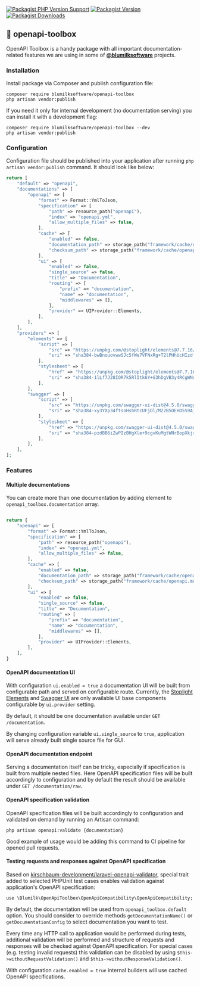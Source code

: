 [![Packagist PHP Version Support](https://img.shields.io/packagist/php-v/blumilksoftware/openapi-toolbox?style=for-the-badge)](https://packagist.org/packages/blumilksoftware/openapi-toolbox)
[![Packagist Version](https://img.shields.io/packagist/v/blumilksoftware/openapi-toolbox?style=for-the-badge)](https://packagist.org/packages/blumilksoftware/openapi-toolbox)
[![Packagist Downloads](https://img.shields.io/packagist/dt/blumilksoftware/openapi-toolbox?style=for-the-badge)](https://packagist.org/packages/blumilksoftware/openapi-toolbox/stats)

## 🧰 openapi-toolbox

OpenAPI Toolbox is a handy package with all important documentation-related features we are using in some of **[@blumilksoftware](https://github.com/blumilksoftware)** projects.

### Installation

Install package via Composer and publish configuration file:

```
composer require blumilksoftware/openapi-toolbox
php artisan vendor:publish
```

If you need it only for internal development (no documentation serving) you can install it with a development flag:

```
composer require blumilksoftware/openapi-toolbox --dev
php artisan vendor:publish
```

### Configuration

Configuration file should be published into your application after running `php artisan vendor:publish` command. It should look like below:

```php
return [
    "default" => "openapi",
    "documentations" => [
        "openapi" => [
            "format" => Format::YmlToJson,
            "specification" => [
                "path" => resource_path("openapi"),
                "index" => "openapi.yml",
                "allow_multiple_files" => false,
            ],
            "cache" => [
                "enabled" => false,
                "documentation_path" => storage_path("framework/cache/openapi"),
                "checksum_path" => storage_path("framework/cache/openapi.md5"),
            ],
            "ui" => [
                "enabled" => false,
                "single_source" => false,
                "title" => "Documentation",
                "routing" => [
                    "prefix" => "documentation",
                    "name" => "documentation",
                    "middlewares" => [],
                ],
                "provider" => UIProvider::Elements,
            ],
        ],
    ],
    "providers" => [
        "elements" => [
            "script" => [
                "src" => "https://unpkg.com/@stoplight/elements@7.7.16/web-components.min.js",
                "sri" => "sha384-bwBnouovwwSJc5fWe7VFNxRg+T2lPHhUcHIzdf7mFfqTZkYtM3T/ehzfEr8F02yY",
            ],
            "stylesheet" => [
                "href" => "https://unpkg.com/@stoplight/elements@7.7.16/styles.min.css",
                "sri" => "sha384-1lLf7J28IOR7k5RlItk6Y+G3hDgVB3y4RCgWNq6ZSwjYfvJXPtZAdW0uklsAZbGW",
            ],
        ],
        "swagger" => [
            "script" => [
                "src" => "https://unpkg.com/swagger-ui-dist@4.5.0/swagger-ui-bundle.js",
                "sri" => "sha384-xy3YXp34ftsoHshRtcUFjOl/M22B5OEHD5S9AjtVzQokz+BxNff8vNW08msKmH46",
            ],
            "stylesheet" => [
                "href" => "https://unpkg.com/swagger-ui-dist@4.5.0/swagger-ui.css",
                "sri" => "sha384-pzdBB6iZwPIzBHgXle+9cgvKuMgtWNrBopXkjrWnKCi3m4uJsPPdLQ4IPMqRDirS",
            ],
        ],
    ],
];
```

### Features

#### Multiple documentations

You can create more than one documentation by adding element to `openapi_toolbox.documentation` array. 

```php

return {
    "openapi" => [
        "format" => Format::YmlToJson,
        "specification" => [
            "path" => resource_path("openapi"),
            "index" => "openapi.yml",
            "allow_multiple_files" => false,
        ],
        "cache" => [
            "enabled" => false,
            "documentation_path" => storage_path("framework/cache/openapi"),
            "checksum_path" => storage_path("framework/cache/openapi.md5"),
        ],
        "ui" => [
            "enabled" => false,
            "single_source" => false,
            "title" => "Documentation",
            "routing" => [
                "prefix" => "documentation",
                "name" => "documentation",
                "middlewares" => [],
            ],
            "provider" => UIProvider::Elements,
        ],
    ],
}
```

#### OpenAPI documentation UI

With configuration `ui.enabled = true` a documentation UI will be built from configurable path and served on configurable route. Currently, the [Stoplight Elements](https://stoplight.io/open-source/elements) and [Swagger UI](https://swagger.io/tools/swagger-ui/) are only available UI base components configurable by `ui.provider` setting.

By default, it should be one documentation available under `GET /documentation`.

By changing configuration variable `ui.single_source` to `true`, application will serve already built single source file for GUI.

#### OpenAPI documentation endpoint

Serving a documentation itself can be tricky, especially if specification is built from multiple nested files. Here OpenAPI specification files will be built accordingly to configuration and by default the result should be available under `GET /documentation/raw`.

#### OpenAPI specification validation

OpenAPI specification files will be built accordingly to configuration and validated on demand by running an Artisan command:

```
php artisan openapi:validate {documentation}
```

Good example of usage would be adding this command to CI pipeline for opened pull requests.

#### Testing requests and responses against OpenAPI specification

Based on [kirschbaum-development/laravel-openapi-validator](https://github.com/kirschbaum-development/laravel-openapi-validator), special trait added to selected PHPUnit test cases enables validation against application's OpenAPI specification:

```
use \Blumilk\OpenApiToolbox\OpenApiCompatibility\OpenApiCompatibility;
```

By default, the documentation will be used from `openapi_toolbox.default` option. You should consider to override methods `getDocumentationName()` or `getDocumentationConfig` to select documentation you want to test. 

Every time any HTTP call to application would be performed during tests, additional validation will be performed and structure of requests and responses will be checked against OpenAPI specification. For special cases (e.g. testing invalid requests) this validation can be disabled by using `$this->withoutRequestValidation()` and `$this->withoutResponseValidation()`.  

With configuration `cache.enabled = true` internal builders will use cached OpenAPI specifications. 
